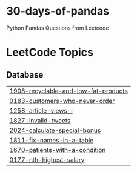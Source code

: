 # 30-days-of-pandas
Python Pandas Questions from Leetcode

<!---LeetCode Topics Start-->
# LeetCode Topics
## Database
|  |
| ------- |
| [1908-recyclable-and-low-fat-products](https://github.com/RBENJAMINFRANKLIN/30-days-of-pandas/tree/master/1908-recyclable-and-low-fat-products) |
| [0183-customers-who-never-order](https://github.com/RBENJAMINFRANKLIN/30-days-of-pandas/tree/master/0183-customers-who-never-order) |
| [1258-article-views-i](https://github.com/RBENJAMINFRANKLIN/30-days-of-pandas/tree/master/1258-article-views-i) |
| [1827-invalid-tweets](https://github.com/RBENJAMINFRANKLIN/30-days-of-pandas/tree/master/1827-invalid-tweets) |
| [2024-calculate-special-bonus](https://github.com/RBENJAMINFRANKLIN/30-days-of-pandas/tree/master/2024-calculate-special-bonus) |
| [1811-fix-names-in-a-table](https://github.com/RBENJAMINFRANKLIN/30-days-of-pandas/tree/master/1811-fix-names-in-a-table) |
| [1670-patients-with-a-condition](https://github.com/RBENJAMINFRANKLIN/30-days-of-pandas/tree/master/1670-patients-with-a-condition) |
| [0177-nth-highest-salary](https://github.com/RBENJAMINFRANKLIN/30-days-of-pandas/tree/master/0177-nth-highest-salary) |
<!---LeetCode Topics End-->